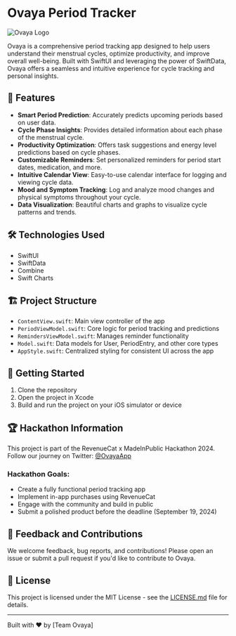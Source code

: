 # Ovaya Period Tracker

![Ovaya Logo](https://via.placeholder.com/150?text=Ovaya+Logo)

Ovaya is a comprehensive period tracking app designed to help users understand their menstrual cycles, optimize productivity, and improve overall well-being. Built with SwiftUI and leveraging the power of SwiftData, Ovaya offers a seamless and intuitive experience for cycle tracking and personal insights.

## 🚀 Features

- **Smart Period Prediction**: Accurately predicts upcoming periods based on user data.
- **Cycle Phase Insights**: Provides detailed information about each phase of the menstrual cycle.
- **Productivity Optimization**: Offers task suggestions and energy level predictions based on cycle phases.
- **Customizable Reminders**: Set personalized reminders for period start dates, medication, and more.
- **Intuitive Calendar View**: Easy-to-use calendar interface for logging and viewing cycle data.
- **Mood and Symptom Tracking**: Log and analyze mood changes and physical symptoms throughout your cycle.
- **Data Visualization**: Beautiful charts and graphs to visualize cycle patterns and trends.

## 🛠 Technologies Used

- SwiftUI
- SwiftData
- Combine
- Swift Charts

## 🏗 Project Structure

- `ContentView.swift`: Main view controller of the app
- `PeriodViewModel.swift`: Core logic for period tracking and predictions
- `RemindersViewModel.swift`: Manages reminder functionality
- `Model.swift`: Data models for User, PeriodEntry, and other core types
- `AppStyle.swift`: Centralized styling for consistent UI across the app

## 🚀 Getting Started

1. Clone the repository
2. Open the project in Xcode
3. Build and run the project on your iOS simulator or device

## 🏆 Hackathon Information

This project is part of the RevenueCat x MadeInPublic Hackathon 2024. Follow our journey on Twitter: [@OvayaApp](https://twitter.com/YashSomkuwar10)

### Hackathon Goals:
- Create a fully functional period tracking app
- Implement in-app purchases using RevenueCat
- Engage with the community and build in public
- Submit a polished product before the deadline (September 19, 2024)

## 📣 Feedback and Contributions

We welcome feedback, bug reports, and contributions! Please open an issue or submit a pull request if you'd like to contribute to Ovaya.

## 📄 License

This project is licensed under the MIT License - see the [LICENSE.md](LICENSE.md) file for details.

---

Built with ❤️ by [Team Ovaya]

